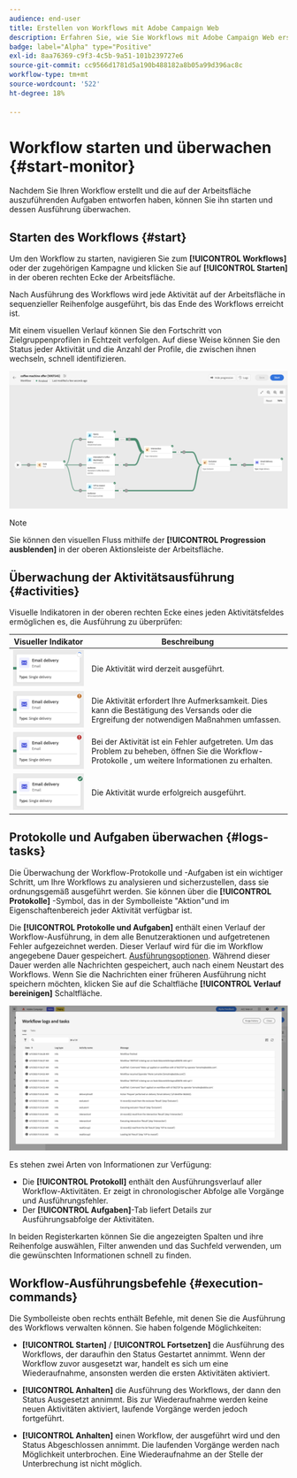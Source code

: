 ```yaml
---
audience: end-user
title: Erstellen von Workflows mit Adobe Campaign Web
description: Erfahren Sie, wie Sie Workflows mit Adobe Campaign Web erstellen
badge: label="Alpha" type="Positive"
exl-id: 8aa76369-c9f3-4c5b-9a51-101b239727e6
source-git-commit: cc9566d1781d5a190b488182a8b05a99d396ac8c
workflow-type: tm+mt
source-wordcount: '522'
ht-degree: 18%

---
```


# Workflow starten und überwachen {#start-monitor}

Nachdem Sie Ihren Workflow erstellt und die auf der Arbeitsfläche auszuführenden Aufgaben entworfen haben, können Sie ihn starten und dessen Ausführung überwachen.

## Starten des Workflows {#start}

Um den Workflow zu starten, navigieren Sie zum **[!UICONTROL Workflows]** oder der zugehörigen Kampagne und klicken Sie auf **[!UICONTROL Starten]** in der oberen rechten Ecke der Arbeitsfläche.

Nach Ausführung des Workflows wird jede Aktivität auf der Arbeitsfläche in sequenzieller Reihenfolge ausgeführt, bis das Ende des Workflows erreicht ist.

Mit einem visuellen Verlauf können Sie den Fortschritt von Zielgruppenprofilen in Echtzeit verfolgen. Auf diese Weise können Sie den Status jeder Aktivität und die Anzahl der Profile, die zwischen ihnen wechseln, schnell identifizieren.

![](assets/workflow-execution.png)

>[!NOTE]
>
>Sie können den visuellen Fluss mithilfe der **[!UICONTROL Progression ausblenden]** in der oberen Aktionsleiste der Arbeitsfläche.

## Überwachung der Aktivitätsausführung {#activities}

Visuelle Indikatoren in der oberen rechten Ecke eines jeden Aktivitätsfeldes ermöglichen es, die Ausführung zu überprüfen:

| Visueller Indikator | Beschreibung |
|-----|------------|
| ![](assets/activity-status-pending.png) | Die Aktivität wird derzeit ausgeführt. |
| ![](assets/activity-status-orange.png) | Die Aktivität erfordert Ihre Aufmerksamkeit. Dies kann die Bestätigung des Versands oder die Ergreifung der notwendigen Maßnahmen umfassen. |
| ![](assets/activity-status-red.png) | Bei der Aktivität ist ein Fehler aufgetreten. Um das Problem zu beheben, öffnen Sie die Workflow-Protokolle , um weitere Informationen zu erhalten. |
| ![](assets/activity-status-green.png) | Die Aktivität wurde erfolgreich ausgeführt. |

## Protokolle und Aufgaben überwachen {#logs-tasks}

Die Überwachung der Workflow-Protokolle und -Aufgaben ist ein wichtiger Schritt, um Ihre Workflows zu analysieren und sicherzustellen, dass sie ordnungsgemäß ausgeführt werden. Sie können über die **[!UICONTROL Protokolle]** -Symbol, das in der Symbolleiste &quot;Aktion&quot;und im Eigenschaftenbereich jeder Aktivität verfügbar ist.

Die **[!UICONTROL Protokolle und Aufgaben]** enthält einen Verlauf der Workflow-Ausführung, in dem alle Benutzeraktionen und aufgetretenen Fehler aufgezeichnet werden. Dieser Verlauf wird für die im Workflow angegebene Dauer gespeichert. [Ausführungsoptionen](workflow-settings.md). Während dieser Dauer werden alle Nachrichten gespeichert, auch nach einem Neustart des Workflows. Wenn Sie die Nachrichten einer früheren Ausführung nicht speichern möchten, klicken Sie auf die Schaltfläche **[!UICONTROL Verlauf bereinigen]** Schaltfläche.

![](assets/workflow-logs.png)

Es stehen zwei Arten von Informationen zur Verfügung:

* Die **[!UICONTROL Protokoll]** enthält den Ausführungsverlauf aller Workflow-Aktivitäten. Er zeigt in chronologischer Abfolge alle Vorgänge und Ausführungsfehler.
* Der **[!UICONTROL Aufgaben]**-Tab liefert Details zur Ausführungsabfolge der Aktivitäten.

In beiden Registerkarten können Sie die angezeigten Spalten und ihre Reihenfolge auswählen, Filter anwenden und das Suchfeld verwenden, um die gewünschten Informationen schnell zu finden.

## Workflow-Ausführungsbefehle {#execution-commands}

Die Symbolleiste oben rechts enthält Befehle, mit denen Sie die Ausführung des Workflows verwalten können. Sie haben folgende Möglichkeiten:

* **[!UICONTROL Starten]** / **[!UICONTROL Fortsetzen]** die Ausführung des Workflows, der daraufhin den Status Gestartet annimmt. Wenn der Workflow zuvor ausgesetzt war, handelt es sich um eine Wiederaufnahme, ansonsten werden die ersten Aktivitäten aktiviert.

* **[!UICONTROL Anhalten]** die Ausführung des Workflows, der dann den Status Ausgesetzt annimmt. Bis zur Wiederaufnahme werden keine neuen Aktivitäten aktiviert, laufende Vorgänge werden jedoch fortgeführt.

* **[!UICONTROL Anhalten]** einen Workflow, der ausgeführt wird und den Status Abgeschlossen annimmt. Die laufenden Vorgänge werden nach Möglichkeit unterbrochen. Eine Wiederaufnahme an der Stelle der Unterbrechung ist nicht möglich.
